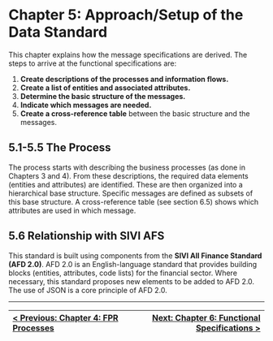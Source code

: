 # Chapter 5: Approach/Setup of the Data Standard

This chapter explains how the message specifications are derived. The steps to arrive at the functional specifications are:

1.  **Create descriptions of the processes and information flows.**
2.  **Create a list of entities and associated attributes.**
3.  **Determine the basic structure of the messages.**
4.  **Indicate which messages are needed.**
5.  **Create a cross-reference table** between the basic structure and the messages.

## 5.1-5.5 The Process
The process starts with describing the business processes (as done in Chapters 3 and 4). From these descriptions, the required data elements (entities and attributes) are identified. These are then organized into a hierarchical base structure. Specific messages are defined as subsets of this base structure. A cross-reference table (see section 6.5) shows which attributes are used in which message.

## 5.6 Relationship with SIVI AFS
This standard is built using components from the **SIVI All Finance Standard (AFD 2.0)**. AFD 2.0 is an English-language standard that provides building blocks (entities, attributes, code lists) for the financial sector. Where necessary, this standard proposes new elements to be added to AFD 2.0. The use of JSON is a core principle of AFD 2.0.

---
| <div align="left">[< Previous: Chapter 4: FPR Processes](chapter-4-fpr-processes.md)</div> | <div align="right">[Next: Chapter 6: Functional Specifications >](chapter-6-functional-specs.md)</div> |
|:---|---:|
